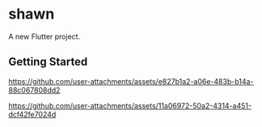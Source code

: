 # shawn

A new Flutter project.

## Getting Started


https://github.com/user-attachments/assets/e827b1a2-a06e-483b-b14a-88c067808dd2


https://github.com/user-attachments/assets/11a06972-50a2-4314-a451-dcf42fe7024d




